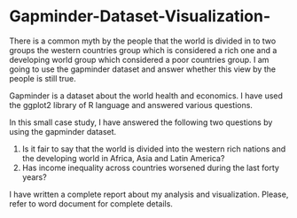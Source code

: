 # Gapminder-Dataset-Visualization-
There is a common myth by the people that the world is divided in to two groups the western countries group which is considered a rich one 
and a developing world group which considered a poor countries group. I am going to use the gapminder dataset and answer whether this view by
the people is still true. 

Gapminder is a dataset about the world health and economics. 
I have used the ggplot2 library of R language and answered various questions. 

In this small case study, I have answered the following two questions by using the gapminder dataset.
 
1)	Is it fair to say that the world is divided into the western rich nations and the developing world in Africa, Asia and Latin America?
2)	Has income inequality across countries worsened during the last forty years? 

I have written a complete report about my analysis and visualization. Please, refer to word document for complete details.


